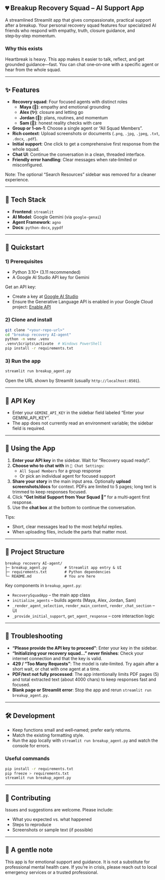 ## 💔 Breakup Recovery Squad – AI Support App

A streamlined Streamlit app that gives compassionate, practical support after a breakup. Your personal recovery squad features four specialized AI friends who respond with empathy, truth, closure guidance, and step‑by‑step momentum.

### Why this exists
Heartbreak is heavy. This app makes it easier to talk, reflect, and get grounded guidance—fast. You can chat one‑on‑one with a specific agent or hear from the whole squad.

---

## ✨ Features
- **Recovery squad**: Four focused agents with distinct roles
  - **Maya (💙)**: empathy and emotional grounding
  - **Alex (✨)**: closure and letting go
  - **Jordan (🚀)**: plans, routines, and momentum
  - **Sam (💪)**: honest reality checks with care
- **Group or 1‑on‑1**: Choose a single agent or “All Squad Members”.
- **Rich context**: Upload screenshots or documents (`.png`, `.jpg`, `.jpeg`, `.txt`, `.docx`, `.pdf`).
- **Initial support**: One click to get a comprehensive first response from the whole squad.
- **Chat UI**: Continue the conversation in a clean, threaded interface.
- **Friendly error handling**: Clear messages when rate‑limited or misconfigured.

Note: The optional “Search Resources” sidebar was removed for a cleaner experience.

---

## 🧰 Tech Stack
- **Frontend**: `streamlit`
- **AI Model**: Google Gemini (via `google-genai`)
- **Agent Framework**: `agno`
- **Docs**: `python-docx`, `pypdf`

---

## 🚀 Quickstart

### 1) Prerequisites
- Python 3.10+ (3.11 recommended)
- A Google AI Studio API key for Gemini

Get an API key:
- Create a key at [Google AI Studio](https://makersuite.google.com/app/apikey)
- Ensure the Generative Language API is enabled in your Google Cloud project: [Enable API](https://console.developers.google.com/apis/api/generativelanguage.googleapis.com)

### 2) Clone and install
```bash
git clone "<your-repo-url>"
cd "breakup recovery AI-agent"
python -m venv .venv
.venv\Scripts\activate  # Windows PowerShell
pip install -r requirements.txt
```

### 3) Run the app
```bash
streamlit run breakup_agent.py
```

Open the URL shown by Streamlit (usually `http://localhost:8501`).

---

## 🔐 API Key
- Enter your `GEMINI_API_KEY` in the sidebar field labeled “Enter your GEMINI_API_KEY”.
- The app does not currently read an environment variable; the sidebar field is required.

---

## 🧭 Using the App
1. **Enter your API key** in the sidebar. Wait for “Recovery squad ready!”.
2. **Choose who to chat with** in `💬 Chat Settings`:
   - `All Squad Members` for a group response
   - Or pick an individual agent for focused support
3. **Share your story** in the main input area. Optionally **upload screenshots/docs** for context. PDFs are limited to 5 pages; long text is trimmed to keep responses focused.
4. Click **“Get Initial Support from Your Squad 💝”** for a multi‑agent first response.
5. Use the **chat box** at the bottom to continue the conversation.

Tips:
- Short, clear messages lead to the most helpful replies.
- When uploading files, include the parts that matter most.

---

## 🧩 Project Structure
```
breakup recovery AI-agent/
├─ breakup_agent.py        # Streamlit app entry & UI
├─ requirements.txt        # Python dependencies
└─ README.md               # You are here
```

Key components in `breakup_agent.py`:
- `RecoverySquadApp` – the main app class
- `initialize_agents` – builds agents (Maya, Alex, Jordan, Sam)
- `_render_agent_selection`, `render_main_content`, `render_chat_section` – UI
- `_provide_initial_support`, `get_agent_response` – core interaction logic

---

## 🧪 Troubleshooting
- **“Please provide the API key to proceed”**: Enter your key in the sidebar.
- **“Initializing your recovery squad…” never finishes**: Check your internet connection and that the key is valid.
- **429 / “Too Many Requests”**: The model is rate‑limited. Try again after a short wait, or chat with one agent at a time.
- **PDF/text not fully processed**: The app intentionally limits PDF pages (5) and total extracted text (about 4000 chars) to keep responses fast and focused.
- **Blank page or Streamlit error**: Stop the app and rerun `streamlit run breakup_agent.py`.

---

## 🛠️ Development
- Keep functions small and well‑named; prefer early returns.
- Match the existing formatting style.
- Run the app locally with `streamlit run breakup_agent.py` and watch the console for errors.

### Useful commands
```bash
pip install -r requirements.txt
pip freeze > requirements.txt
streamlit run breakup_agent.py
```

---

## 🤝 Contributing
Issues and suggestions are welcome. Please include:
- What you expected vs. what happened
- Steps to reproduce
- Screenshots or sample text (if possible)

---

## 🙏 A gentle note
This app is for emotional support and guidance. It is not a substitute for professional mental health care. If you’re in crisis, please reach out to local emergency services or a trusted professional.


